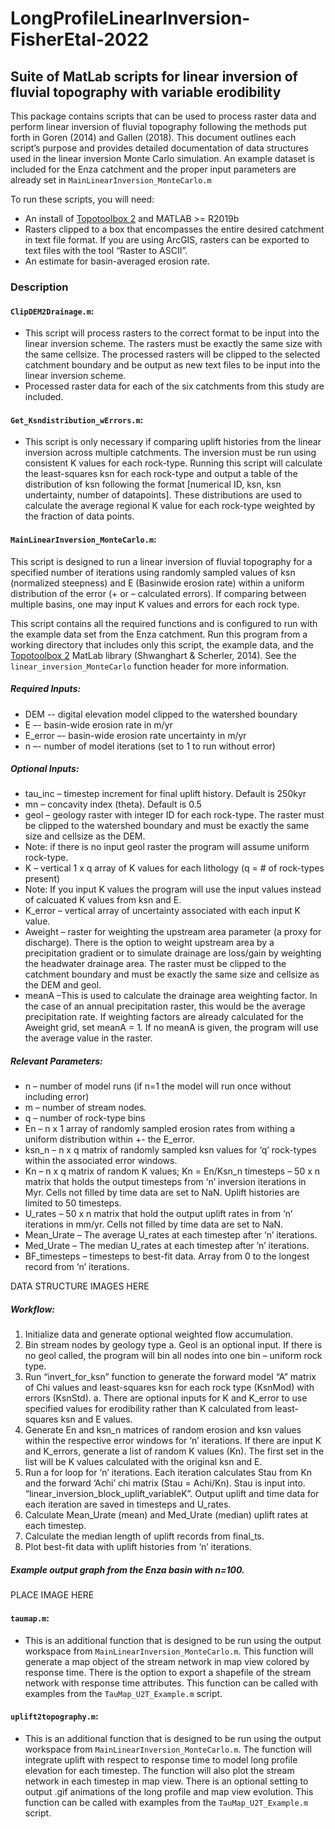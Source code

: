 # LongProfileLinearInversion-FisherEtal-2022

## Suite of MatLab scripts for linear inversion of fluvial topography with variable erodibility

This package contains scripts that can be used to process raster data and perform linear
inversion of fluvial topography following the methods put forth in Goren (2014) and Gallen (2018). This document outlines each script’s purpose and provides
detailed documentation of data structures used in the linear inversion Monte Carlo simulation.
An example dataset is included for the Enza catchment and the proper input parameters are
already set in `MainLinearInversion_MonteCarlo.m`


To run these scripts, you will need:
- An install of [Topotoolbox 2](https://topotoolbox.wordpress.com/) and MATLAB >= R2019b
- Rasters clipped to a box that encompasses the entire desired catchment in text file format. If
you are using ArcGIS, rasters can be exported to text files with the tool “Raster to ASCII”.
- An estimate for basin-averaged erosion rate.

### Description

#### `ClipDEM2Drainage.m`:
- This script will process rasters to the correct format to be input into the linear inversion
scheme. The rasters must be exactly the same size with the same cellsize. The processed
rasters will be clipped to the selected catchment boundary and be output as new text files to
be input into the linear inversion scheme.
- Processed raster data for each of the six catchments from this study are included.

#### `Get_Ksndistribution_wErrors.m`:
- This script is only necessary if comparing uplift histories from the linear inversion across
multiple catchments. The inversion must be run using consistent K values for each rock-type.
Running this script will calculate the least-squares ksn for each rock-type and output a table of
the distribution of ksn following the format [numerical ID, ksn, ksn undertainty, number of
datapoints]. These distributions are used to calculate the average regional K value for each
rock-type weighted by the fraction of data points.

#### `MainLinearInversion_MonteCarlo.m`:
This script is designed to run a linear inversion of fluvial topography for a specified
number of iterations using randomly sampled values of ksn (normalized steepness) and E (Basinwide erosion rate) within a uniform distribution of the error (+ or – calculated errors). If
comparing between multiple basins, one may input K values and errors for each rock type.

This script contains all the required functions and is configured to run with the example
data set from the Enza catchment. Run this program from a working directory that includes only
this script, the example data, and the [Topotoolbox 2](https://topotoolbox.wordpress.com/) MatLab library (Shwanghart & Scherler, 2014). See the
`linear_inversion_MonteCarlo` function header for more information.

##### Required Inputs:
- DEM -- digital elevation model clipped to the watershed boundary
- E –- basin-wide erosion rate in m/yr
- E_error –- basin-wide erosion rate uncertainty in m/yr
- n –- number of model iterations (set to 1 to run without error)

##### Optional Inputs:
- tau_inc – timestep increment for final uplift history. Default is 250kyr
- mn – concavity index (theta). Default is 0.5
- geol – geology raster with integer ID for each rock-type. The raster must be clipped to the
watershed boundary and must be exactly the same size and cellsize as the DEM.
 - Note: if there is no input geol raster the program will assume uniform rock-type.
- K – vertical 1 x q array of K values for each lithology (q = # of rock-types present)
 - Note: If you input K values the program will use the input values instead of calcuated K
values from ksn and E.
- K_error – vertical array of uncertainty associated with each input K value.
- Aweight – raster for weighting the upstream area parameter (a proxy for discharge). There is the
option to weight upstream area by a precipitation gradient or to simulate drainage are
loss/gain by weighting the headwater drainage area. The raster must be clipped to the
catchment boundary and must be exactly the same size and cellsize as the DEM and geol.
- meanA –This is used to calculate the drainage area weighting factor. In the case of an annual
precipitation raster, this would be the average precipitation rate. If weighting factors are
already calculated for the Aweight grid, set meanA = 1. If no meanA is given, the
program will use the average value in the raster.

##### Relevant Parameters:
- n – number of model runs (if n=1 the model will run once without including error)
- m – number of stream nodes.
- q – number of rock-type bins
- En – n x 1 array of randomly sampled erosion rates from withing a uniform distribution within +- the E_error.
- ksn_n – n x q matrix of randomly sampled ksn values for ‘q’ rock-types within the associated error windows.
- Kn – n x q matrix of random K values; Kn = En/Ksn_n
timesteps – 50 x n matrix that holds the output timesteps from ‘n’ inversion iterations in Myr. Cells not filled by time data are set to NaN. Uplift histories are limited to 50 timesteps.
- U_rates – 50 x n matrix that hold the output uplift rates in from ‘n’ iterations in mm/yr. Cells not filled by time data are set to NaN.
- Mean_Urate – The average U_rates at each timestep after ‘n’ iterations.
- Med_Urate – The median U_rates at each timestep after ’n’ iterations.
- BF_timesteps – timesteps to best-fit data. Array from 0 to the longest record from ‘n’ iterations.

DATA STRUCTURE IMAGES HERE

##### Workflow:
1. Initialize data and generate optional weighted flow accumulation.
2. Bin stream nodes by geology type
a. Geol is an optional input. If there is no geol called, the program will bin
all nodes into one bin – uniform rock type.
3. Run “invert_for_ksn” function to generate the forward model “A” matrix of Chi
values and least-squares ksn for each rock type (KsnMod) with errors (KsnStd).
a. There are optional inputs for K and K_error to use specified values for
erodibility rather than K calculated from least-squares ksn and E values.
4. Generate En and ksn_n matrices of random erosion and ksn values within the
respective error windows for ‘n’ iterations. If there are input K and K_errors,
generate a list of random K values (Kn). The first set in the list will be K values
calculated with the original ksn and E.
5. Run a for loop for ‘n’ iterations. Each iteration calculates Stau from Kn and the
forward ‘Achi’ chi matrix (Stau = Achi/Kn). Stau is input into.
“linear_inversion_block_uplift_variableK”. Output uplift and time data for each
iteration are saved in timesteps and U_rates.
6. Calculate Mean_Urate (mean) and Med_Urate (median) uplift rates at each
timestep.
7. Calculate the median length of uplift records from final_ts.
8. Plot best-fit data with uplift histories from ‘n’ iterations.

 ##### Example output graph from the Enza basin with n=100.
 
PLACE IMAGE HERE

#### `taumap.m`:
- This is an additional function that is designed to be run using the output workspace from `MainLinearInversion_MonteCarlo.m`. This function will generate a map object of the stream network in map view colored by response time. There is the option to export a shapefile of the stream network with response time attributes. This function can be called with examples from the `TauMap_U2T_Example.m` script.

#### `uplift2topography.m`:
- This is an additional function that is designed to be run using the output workspace from `MainLinearInversion_MonteCarlo.m`. The function will integrate uplift with respect to response time to model long profile elevation for each timestep. The function will also plot the stream network in each timestep in map view. There is an optional setting to output .gif animations of the long profile and map view evolution. This function can be called with examples from the `TauMap_U2T_Example.m` script.
